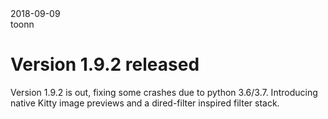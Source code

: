 <div class="metadata date">2018-09-09</div>
<div class="metadata author">toonn</div>

# Version 1.9.2 released

Version 1.9.2 is out, fixing some crashes due to python 3.6/3.7. Introducing
native Kitty image previews and a dired-filter inspired filter stack.
